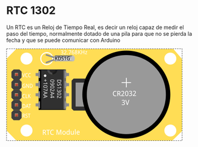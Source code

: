 # RTC 1302

Un RTC es un Reloj de Tiempo Real, es decir un reloj capaz de medir el paso del tiempo, normalmente dotado de una pila para que no se pierda la fecha y que se puede comunicar con Arduino

![RTC 1302](../imagenes/RTC_1302_bb.png)
